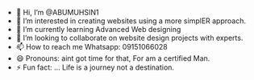 - 👋 Hi, I’m @ABUMUHSIN1
- 👀 I’m interested in creating websites using a more simplER approach. 
- 🌱 I’m currently learning Advanced Web designing
- 💞️ I’m looking to collaborate on website design projects with experts.
- 📫 How to reach me Whatsapp: 09151066028
- 😄 Pronouns: aint got time for that, For am a certified Man.
- ⚡ Fun fact: ... Life is a journey not a destination.

<!---
ABUMUHSIN1/ABUMUHSIN1 is a ✨ special ✨ repository because its `README.md` (this file) appears on your GitHub profile.
You can click the Preview link to take a look at your changes.
--->
